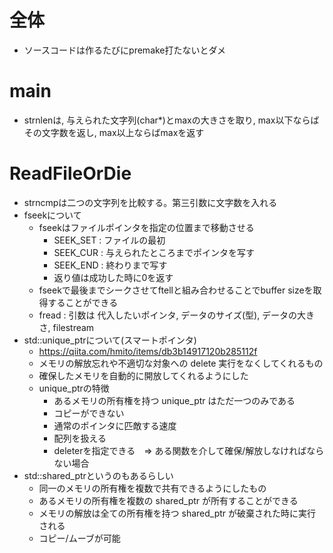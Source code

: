 # 全体
- ソースコードは作るたびにpremake打たないとダメ

# main
- strnlenは, 与えられた文字列(char*)とmaxの大きさを取り, max以下ならばその文字数を返し, max以上ならばmaxを返す

# ReadFileOrDie
- strncmpは二つの文字列を比較する。第三引数に文字数を入れる
- fseekについて
  - fseekはファイルポインタを指定の位置まで移動させる
    - SEEK_SET : ファイルの最初
    - SEEK_CUR : 与えられたところまでポインタを写す
    - SEEK_END : 終わりまで写す
    - 返り値は成功した時に0を返す
  - fseekで最後までシークさせてftellと組み合わせることでbuffer sizeを取得することができる
  - fread : 引数は 代入したいポインタ, データのサイズ(型), データの大きさ, filestream
- std::unique_ptrについて(スマートポインタ)
  - https://qiita.com/hmito/items/db3b14917120b285112f
  - メモリの解放忘れや不適切な対象への delete 実行をなくしてくれるもの
  - 確保したメモリを自動的に開放してくれるようにした
  - unique_ptrの特徴
    - あるメモリの所有権を持つ unique_ptr<T> はただ一つのみである
    - コピーができない
    - 通常のポインタに匹敵する速度
    - 配列を扱える
    - deleterを指定できる　=> ある関数を介して確保/解放しなければならない場合
- std::shared_ptrというのもあるらしい
  - 同一のメモリの所有権を複数で共有できるようにしたもの
  - あるメモリの所有権を複数の shared_ptr<T> が所有することができる
  - メモリの解放は全ての所有権を持つ shared_ptr<T> が破棄された時に実行される
  - コピー/ムーブが可能
